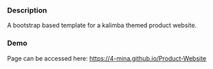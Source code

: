 ### Description
A bootstrap based template for a kalimba themed product website.

### Demo
Page can be accessed here: https://4-mina.github.io/Product-Website
